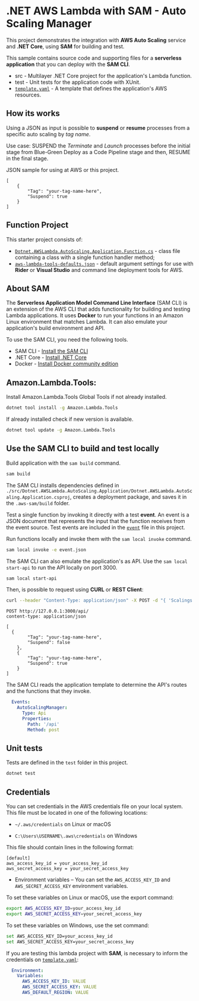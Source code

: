 # .NET AWS Lambda with SAM - Auto Scaling Manager

This project demonstrates the integration with **AWS Auto Scaling** service and **.NET Core**, using **SAM** for building and test.

This sample contains source code and supporting files for a **serverless application** that you can deploy with the **SAM CLI**. 

- src - Multilayer .NET Core project for the application's Lambda function.
- test - Unit tests for the application code with XUnit. 
- [`template.yaml`](./template.yaml) - A template that defines the application's AWS resources.

## How its works

Using a JSON as input is possible to **suspend** or **resume** processes from a specific auto scaling by _tag name_.

Use case: SUSPEND the _Terminate_ and _Launch_ processes before the initial stage from Blue-Green Deploy as a Code Pipeline stage and then, RESUME in the final stage.

JSON sample for using at AWS or this project.

```json5
[
    {
        "Tag": "your-tag-name-here",
        "Suspend": true
    }
]
```

## Function Project

This starter project consists of:
* [`Dotnet.AWSLambda.AutoScaling.Application.Function.cs`](./src/Dotnet.AWSLambda.AutoScaling.Application/Function.cs) - class file containing a class with a single function handler method;
* [`aws-lambda-tools-defaults.json`](./aws-lambda-tools-defaults.json) - default argument settings for use with **Rider** or **Visual Studio** and command line deployment tools for AWS.

## About SAM

The **Serverless Application Model Command Line Interface** (SAM CLI) is an extension of the AWS CLI that adds functionality for building and testing Lambda applications. It uses **Docker** to run your functions in an Amazon Linux environment that matches Lambda. It can also emulate your application's build environment and API.

To use the SAM CLI, you need the following tools.

* SAM CLI - [Install the SAM CLI](https://docs.aws.amazon.com/serverless-application-model/latest/developerguide/serverless-sam-cli-install.html)
* .NET Core - [Install .NET Core](https://www.microsoft.com/net/download)
* Docker - [Install Docker community edition](https://hub.docker.com/search/?type=edition&offering=community)

## Amazon.Lambda.Tools:

Install Amazon.Lambda.Tools Global Tools if not already installed.

```bash
dotnet tool install -g Amazon.Lambda.Tools
```

If already installed check if new version is available.

```bash
dotnet tool update -g Amazon.Lambda.Tools
```

## Use the SAM CLI to build and test locally

Build application with the `sam build` command.

```bash
sam build
```

The SAM CLI installs dependencies defined in `./src/Dotnet.AWSLambda.AutoScaling.Application/Dotnet.AWSLambda.AutoScaling.Application.csproj`, creates a deployment package, and saves it in the `.aws-sam/build` folder.

Test a single function by invoking it directly with a test **event**. An event is a JSON document that represents the input that the function receives from the event source. Test events are included in the [`event`](./event.json) file in this project.

Run functions locally and invoke them with the `sam local invoke` command.

```bash
sam local invoke -e event.json
```

The SAM CLI can also emulate the application's as API. Use the `sam local start-api` to run the API locally on port 3000.

```bash
sam local start-api
```

Then, is possible to request using **CURL** or **REST Client**:

```bash
curl --header "Content-Type: application/json" -X POST -d "{ 'Scalings': [ { 'Tag': 'your-tag-name-here', 'Suspend': false }, { 'Tag': 'your-tag-name-h', 'Suspend': true } ] }" http://127.0.0.1:3000/api
```

```http request
POST http://127.0.0.1:3000/api/
content-type: application/json

[
  {
        "Tag": "your-tag-name-here",
        "Suspend": false
    },
    {
        "Tag": "your-tag-name-here",
        "Suspend": true
    }
]
```

The SAM CLI reads the application template to determine the API's routes and the functions that they invoke.

```yaml
  Events:
    AutoScalingManager:
      Type: Api
      Properties:
        Path: '/api'
        Method: post
```

## Unit tests

Tests are defined in the `test` folder in this project.

```bash
dotnet test
```

## Credentials 

You can set credentials in the AWS credentials file on your local system. This file must be located in one of the following locations:

* `~/.aws/credentials` on Linux or macOS

* `C:\Users\USERNAME\.aws\credentials` on Windows

This file should contain lines in the following format:

```
[default]
aws_access_key_id = your_access_key_id
aws_secret_access_key = your_secret_access_key
```

* Environment variables – You can set the `AWS_ACCESS_KEY_ID` and `AWS_SECRET_ACCESS_KEY` environment variables.

To set these variables on Linux or macOS, use the export command: 

```bash
export AWS_ACCESS_KEY_ID=your_access_key_id
export AWS_SECRET_ACCESS_KEY=your_secret_access_key
```

To set these variables on Windows, use the set command: 

```bash
set AWS_ACCESS_KEY_ID=your_access_key_id
set AWS_SECRET_ACCESS_KEY=your_secret_access_key
```

If you are testing this lambda project with **SAM**, is necessary to inform the credentials on [`template.yaml`](./template.yaml):

```yaml
  Environment:
    Variables:
      AWS_ACCESS_KEY_ID: VALUE
      AWS_SECRET_ACCESS_KEY: VALUE
      AWS_DEFAULT_REGION: VALUE
```